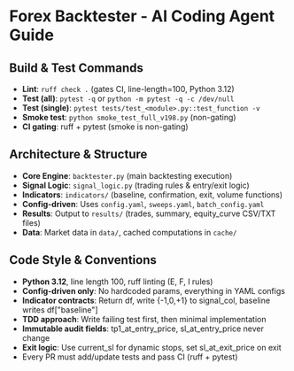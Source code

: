 # Forex Backtester - AI Coding Agent Guide

## Build & Test Commands
- **Lint**: `ruff check .` (gates CI, line-length=100, Python 3.12)
- **Test (all)**: `pytest -q` or `python -m pytest -q -c /dev/null`
- **Test (single)**: `pytest tests/test_<module>.py::test_function -v`
- **Smoke test**: `python smoke_test_full_v198.py` (non-gating)
- **CI gating**: ruff + pytest (smoke is non-gating)

## Architecture & Structure
- **Core Engine**: `backtester.py` (main backtesting execution)
- **Signal Logic**: `signal_logic.py` (trading rules & entry/exit logic)
- **Indicators**: `indicators/` (baseline, confirmation, exit, volume functions)
- **Config-driven**: Uses `config.yaml`, `sweeps.yaml`, `batch_config.yaml`
- **Results**: Output to `results/` (trades, summary, equity_curve CSV/TXT files)
- **Data**: Market data in `data/`, cached computations in `cache/`

## Code Style & Conventions
- **Python 3.12**, line length 100, ruff linting (E, F, I rules)
- **Config-driven only**: No hardcoded params, everything in YAML configs
- **Indicator contracts**: Return df, write {-1,0,+1} to signal_col, baseline writes df["baseline"]
- **TDD approach**: Write failing test first, then minimal implementation
- **Immutable audit fields**: tp1_at_entry_price, sl_at_entry_price never change
- **Exit logic**: Use current_sl for dynamic stops, set sl_at_exit_price on exit
- Every PR must add/update tests and pass CI (ruff + pytest)
